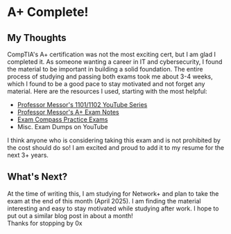 # A+ Complete!
## My Thoughts

CompTIA's A+ certification was not the most exciting cert, but I am glad I completed it. As someone wanting a career in IT and cybersecurity, 
I found the material to be important in building a solid foundation. The entire process of studying and passing both exams took me about 3-4 weeks, 
which I found to be a good pace to stay motivated and not forget any material. Here are the resources I used, starting with the most helpful: 
- [Professor Messor's 1101/1102 YouTube Series](https://www.youtube.com/watch?v=87t6P5ZHTP0&list=PLG49S3nxzAnnOmvg5UGVenB_qQgsh01uC&ab_channel=ProfessorMesser)
- [Professor Messor's A+ Exam Notes](https://www.professormesser.com/220-1101-success-bundle/)
- [Exam Compass Practice Exams](https://www.examcompass.com/comptia-a-plus-certification-practice-test-1-exam-220-1101)
- Misc. Exam Dumps on YouTube

I think anyone who is considering taking this exam and is not prohibited by the cost should do so! I am excited and proud to 
add it to my resume for the next 3+ years.
## What's Next?

At the time of writing this, I am studying for Network+ and plan to take the exam at the end of this month (April 2025). 
I am finding the material interesting and easy to stay motivated while studying after work. I hope to put out a similar blog post in about a month! <br>
Thanks for stopping by 0x
